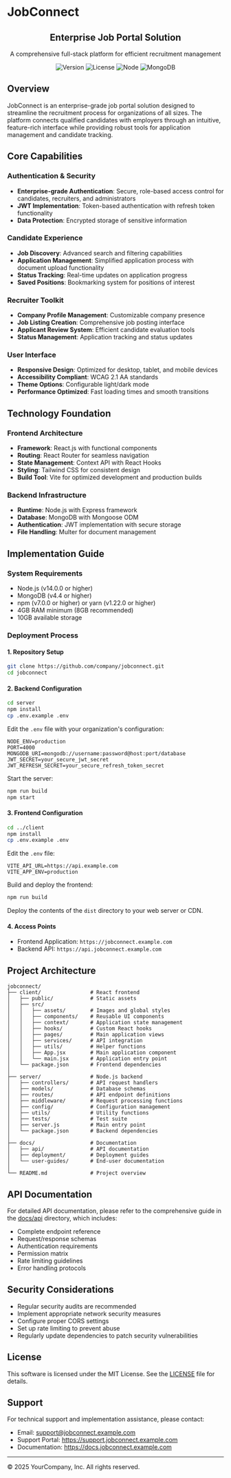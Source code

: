 # JobConnect

<div align="center">
  <h2>Enterprise Job Portal Solution</h2>
  <p>A comprehensive full-stack platform for efficient recruitment management</p>
  
  ![Version](https://img.shields.io/badge/version-1.0.0-blue)
  ![License](https://img.shields.io/badge/license-MIT-green)
  ![Node](https://img.shields.io/badge/node-%3E%3D14.0.0-brightgreen)
  ![MongoDB](https://img.shields.io/badge/database-MongoDB-green)
</div>

## Overview

JobConnect is an enterprise-grade job portal solution designed to streamline the recruitment process for organizations of all sizes. The platform connects qualified candidates with employers through an intuitive, feature-rich interface while providing robust tools for application management and candidate tracking.

## Core Capabilities

### Authentication & Security
- **Enterprise-grade Authentication**: Secure, role-based access control for candidates, recruiters, and administrators
- **JWT Implementation**: Token-based authentication with refresh token functionality
- **Data Protection**: Encrypted storage of sensitive information

### Candidate Experience
- **Job Discovery**: Advanced search and filtering capabilities
- **Application Management**: Simplified application process with document upload functionality
- **Status Tracking**: Real-time updates on application progress
- **Saved Positions**: Bookmarking system for positions of interest

### Recruiter Toolkit
- **Company Profile Management**: Customizable company presence
- **Job Listing Creation**: Comprehensive job posting interface
- **Applicant Review System**: Efficient candidate evaluation tools
- **Status Management**: Application tracking and status updates

### User Interface
- **Responsive Design**: Optimized for desktop, tablet, and mobile devices
- **Accessibility Compliant**: WCAG 2.1 AA standards
- **Theme Options**: Configurable light/dark mode
- **Performance Optimized**: Fast loading times and smooth transitions

## Technology Foundation

### Frontend Architecture
- **Framework**: React.js with functional components
- **Routing**: React Router for seamless navigation
- **State Management**: Context API with React Hooks
- **Styling**: Tailwind CSS for consistent design
- **Build Tool**: Vite for optimized development and production builds

### Backend Infrastructure
- **Runtime**: Node.js with Express framework
- **Database**: MongoDB with Mongoose ODM
- **Authentication**: JWT implementation with secure storage
- **File Handling**: Multer for document management

## Implementation Guide

### System Requirements
- Node.js (v14.0.0 or higher)
- MongoDB (v4.4 or higher)
- npm (v7.0.0 or higher) or yarn (v1.22.0 or higher)
- 4GB RAM minimum (8GB recommended)
- 10GB available storage

### Deployment Process

#### 1. Repository Setup
```bash
git clone https://github.com/company/jobconnect.git
cd jobconnect
```

#### 2. Backend Configuration
```bash
cd server
npm install
cp .env.example .env
```

Edit the `.env` file with your organization's configuration:
```
NODE_ENV=production
PORT=4000
MONGODB_URI=mongodb://username:password@host:port/database
JWT_SECRET=your_secure_jwt_secret
JWT_REFRESH_SECRET=your_secure_refresh_token_secret
```

Start the server:
```bash
npm run build
npm start
```

#### 3. Frontend Configuration
```bash
cd ../client
npm install
cp .env.example .env
```

Edit the `.env` file:
```
VITE_API_URL=https://api.example.com
VITE_APP_ENV=production
```

Build and deploy the frontend:
```bash
npm run build
```

Deploy the contents of the `dist` directory to your web server or CDN.

#### 4. Access Points
- Frontend Application: `https://jobconnect.example.com`
- Backend API: `https://api.jobconnect.example.com`

## Project Architecture

```
jobconnect/
├── client/                # React frontend
│   ├── public/            # Static assets
│   ├── src/
│   │   ├── assets/        # Images and global styles
│   │   ├── components/    # Reusable UI components
│   │   ├── context/       # Application state management
│   │   ├── hooks/         # Custom React hooks
│   │   ├── pages/         # Main application views
│   │   ├── services/      # API integration
│   │   ├── utils/         # Helper functions
│   │   ├── App.jsx        # Main application component
│   │   └── main.jsx       # Application entry point
│   └── package.json       # Frontend dependencies
│
├── server/                # Node.js backend
│   ├── controllers/       # API request handlers
│   ├── models/            # Database schemas
│   ├── routes/            # API endpoint definitions
│   ├── middleware/        # Request processing functions
│   ├── config/            # Configuration management
│   ├── utils/             # Utility functions
│   ├── tests/             # Test suite
│   ├── server.js          # Main entry point
│   └── package.json       # Backend dependencies
│
├── docs/                  # Documentation
│   ├── api/               # API documentation
│   ├── deployment/        # Deployment guides
│   └── user-guides/       # End-user documentation
│
└── README.md              # Project overview
```

## API Documentation

For detailed API documentation, please refer to the comprehensive guide in the [docs/api](docs/api) directory, which includes:

- Complete endpoint reference
- Request/response schemas
- Authentication requirements
- Permission matrix
- Rate limiting guidelines
- Error handling protocols

## Security Considerations

- Regular security audits are recommended
- Implement appropriate network security measures
- Configure proper CORS settings
- Set up rate limiting to prevent abuse
- Regularly update dependencies to patch security vulnerabilities

## License

This software is licensed under the MIT License. See the [LICENSE](LICENSE) file for details.

## Support

For technical support and implementation assistance, please contact:
- Email: support@jobconnect.example.com
- Support Portal: https://support.jobconnect.example.com
- Documentation: https://docs.jobconnect.example.com

---

&copy; 2025 YourCompany, Inc. All rights reserved.
